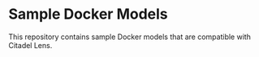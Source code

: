 # Sample Docker Models

This repository contains sample Docker models that are compatible with Citadel Lens.
